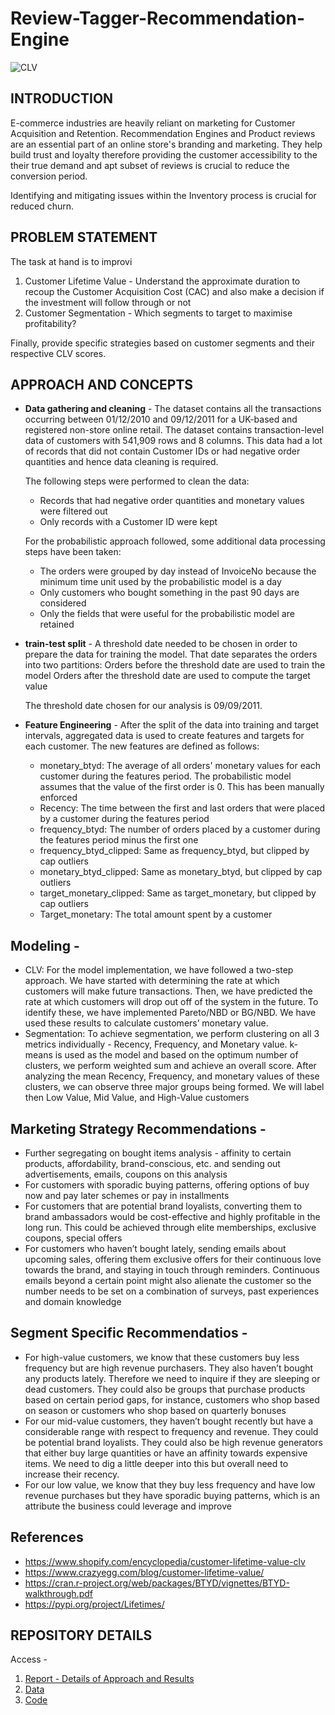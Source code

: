 # Review-Tagger-Recommendation-Engine
![CLV](https://cdn-images-1.medium.com/max/800/1*t870WiCzb-5zkLuGjDuDAA.png)

## INTRODUCTION
E-commerce industries are heavily reliant on marketing for Customer Acquisition and Retention. Recommendation Engines and Product reviews are an essential part of an online store's branding and marketing. They help build trust and loyalty therefore providing the customer accessibility to the their true demand and apt subset of reviews is crucial to reduce the conversion period. 

Identifying and mitigating issues within the Inventory process is crucial for reduced churn.
## PROBLEM STATEMENT
The task at hand is to improvi
1. Customer Lifetime Value - Understand the approximate duration to recoup the Customer Acquisition Cost (CAC)  and also make a decision if the investment will follow through or not 
2. Customer Segmentation - Which segments to target to maximise profitability?

Finally, provide specific strategies based on customer segments and their respective CLV scores.

## APPROACH AND CONCEPTS

* **Data gathering and cleaning** - The dataset contains all the transactions occurring between 01/12/2010 and 09/12/2011 for a UK-based and registered non-store online retail. The dataset contains transaction-level data of customers with 541,909 rows and 8 columns.
This data had a lot of records that did not contain Customer IDs or had negative order quantities and hence data cleaning is required.

  The following steps were performed to clean the data:
    * Records that had negative order quantities and monetary values were filtered out
    * Only records with a Customer ID were kept

  For the probabilistic approach followed, some additional data processing steps have been taken:
    * The orders were grouped by day instead of InvoiceNo because the minimum time unit used by the probabilistic model is a day
    * Only customers who bought something in the past 90 days are considered
    * Only the fields that were useful for the probabilistic model are retained

* **train-test split** - A threshold date needed to be chosen in order to prepare the data for training the model. That date separates the orders into two partitions:
Orders before the threshold date are used to train the model
Orders after the threshold date are used to compute the target value
  
  The threshold date chosen for our analysis is 09/09/2011.

* **Feature Engineering** - After the split of the data into training and target intervals, aggregated data is used to create features and targets for each customer.
The new features are defined as follows:
  * monetary_btyd: The average of all orders' monetary values for each customer during the features period. The probabilistic model assumes that the value of the first order is 0. This has been manually enforced
  * Recency: The time between the first and last orders that were placed by a customer during the features period
  * frequency_btyd: The number of orders placed by a customer during the features period minus the first one
  * frequency_btyd_clipped: Same as frequency_btyd, but clipped by cap outliers
  * monetary_btyd_clipped: Same as monetary_btyd, but clipped by cap outliers
  * target_monetary_clipped: Same as target_monetary, but clipped by cap outliers
  * Target_monetary: The total amount spent by a customer 

## **Modeling** - 
  * CLV: For the model implementation, we have followed a two-step approach. We have started with determining the rate at which customers will make future transactions. Then, we have predicted the rate at which customers will drop out off of the system in the future. To identify these, we have implemented Pareto/NBD or BG/NBD. We have used these results to calculate customers’ monetary value.
  * Segmentation: To achieve segmentation, we perform clustering on all 3 metrics individually - Recency, Frequency, and Monetary value. k-means is used as the model and based on the optimum number of clusters, we perform weighted sum and achieve an overall score. After analyzing the mean Recency, Frequency, and monetary values of these clusters, we can observe three major groups being formed. We will label then Low Value, Mid Value, and High-Value customers

## **Marketing Strategy Recommendations** - 
* Further segregating on bought items analysis - affinity to certain products, affordability, brand-conscious, etc. and sending out advertisements, emails, coupons on this analysis 
* For customers with sporadic buying patterns, offering options of buy now and pay later schemes or pay in installments 
* For customers that are potential brand loyalists, converting them to brand ambassadors would be cost-effective and highly profitable in the long run. This could be achieved through elite memberships, exclusive coupons, special offers
* For customers who haven’t bought lately, sending emails about upcoming sales, offering them exclusive offers for their continuous love towards the brand, and staying in touch through reminders. Continuous emails beyond a certain point might also alienate the customer so the number needs to be set on a combination of surveys, past experiences and domain knowledge


## **Segment Specific Recommendatios** - 
  * For high-value customers, we know that these customers buy less frequency but are high revenue purchasers. They also haven’t bought any products lately. Therefore we need to inquire if they are sleeping or dead customers. They could also be groups that purchase products based on certain period gaps, for instance, customers who shop based on season or customers who shop based on quarterly bonuses
  * For our mid-value customers, they haven’t bought recently but have a considerable range with respect to frequency and revenue. They could be potential brand loyalists. They could also be high revenue generators that either buy large quantities or have an affinity towards expensive items. We need to dig a little deeper into this but overall need to increase their recency. 
  * For our low value, we know that they buy less frequency and have low revenue purchases but they have sporadic buying patterns, which is an attribute the business could leverage and improve

## References
* https://www.shopify.com/encyclopedia/customer-lifetime-value-clv
* https://www.crazyegg.com/blog/customer-lifetime-value/
* https://cran.r-project.org/web/packages/BTYD/vignettes/BTYD-walkthrough.pdf
* https://pypi.org/project/Lifetimes/


## REPOSITORY DETAILS
Access -
1. [Report - Details of Approach and Results](https://github.com/palakh/Strategizing-Customer-Retention-Techniques/blob/master/Report%20-%20Details%20of%20Approach%20and%20results.pdf)
2. [Data](https://github.com/palakh/Strategizing-Customer-Retention-Techniques/blob/master/data/Online%20Retail.xlsx)
3. [Code](https://github.com/palakh/Strategizing-Customer-Retention-Techniques/tree/master/code)
